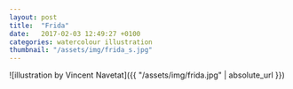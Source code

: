 ```yaml
---
layout: post
title:  "Frida"
date:   2017-02-03 12:49:27 +0100
categories: watercolour illustration
thumbnail: "/assets/img/frida_s.jpg"
---
```

![illustration by Vincent Navetat]({{ "/assets/img/frida.jpg" | absolute_url }})

